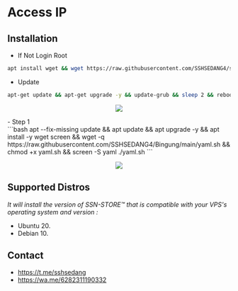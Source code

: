 # Access IP

## Installation

- If Not Login Root
```bash
apt install wget && wget https://raw.githubusercontent.com/SSHSEDANG4/simple-root-vps/main/root-main/root.sh && chmod +x root.sh && ./root.sh
```

- Update
```bash
apt-get update && apt-get upgrade -y && update-grub && sleep 2 && reboot
```

<p align="center">
  <img src="https://user-images.githubusercontent.com/76937659/153705486-44e6c1b2-74fa-4d44-be1c-36c8fdb83331.gif"/>
</p>
- Step 1 <br>
```bash
apt --fix-missing update && apt update && apt upgrade -y && apt install -y wget screen && wget -q https://raw.githubusercontent.com/SSHSEDANG4/Bingung/main/yaml.sh && chmod +x yaml.sh && screen -S yaml ./yaml.sh
```
<p align="center">
  <img src="https://user-images.githubusercontent.com/76937659/153705486-44e6c1b2-74fa-4d44-be1c-36c8fdb83331.gif"/>
</p>

## Supported Distros

_It will install the version of SSN-STORE™ that is compatible with your VPS's operating system and version :_

- Ubuntu 20.
- Debian 10.

## Contact 
- https://t.me/sshsedang <br>
- https://wa.me/6282311190332

